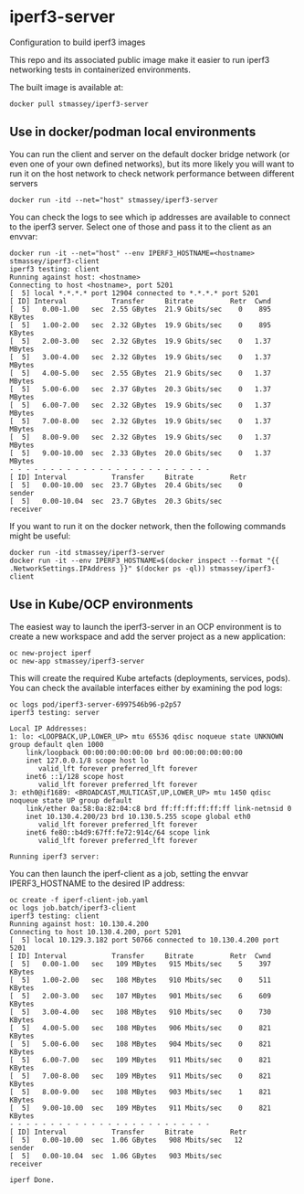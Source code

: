# iperf3-server
Configuration to build iperf3 images 

This repo and its associated public image make it easier to run iperf3 networking tests in containerized environments.

The built image is available at:
```
docker pull stmassey/iperf3-server
```

## Use in docker/podman local environments

You can run the client and server on the default docker bridge network (or even one of your own defined networks), but its more likely you will want to run it on the host network
to check network performance between different servers

```
docker run -itd --net="host" stmassey/iperf3-server
```

You can check the logs to see which ip addresses are available to connect to the iperf3 server. Select one of those and pass it to the client as an envvar:

```
docker run -it --net="host" --env IPERF3_HOSTNAME=<hostname> stmassey/iperf3-client
iperf3 testing: client
Running against host: <hostname>
Connecting to host <hostname>, port 5201
[  5] local *.*.*.* port 12904 connected to *.*.*.* port 5201
[ ID] Interval           Transfer     Bitrate         Retr  Cwnd
[  5]   0.00-1.00   sec  2.55 GBytes  21.9 Gbits/sec    0    895 KBytes
[  5]   1.00-2.00   sec  2.32 GBytes  19.9 Gbits/sec    0    895 KBytes
[  5]   2.00-3.00   sec  2.32 GBytes  19.9 Gbits/sec    0   1.37 MBytes
[  5]   3.00-4.00   sec  2.32 GBytes  19.9 Gbits/sec    0   1.37 MBytes
[  5]   4.00-5.00   sec  2.55 GBytes  21.9 Gbits/sec    0   1.37 MBytes
[  5]   5.00-6.00   sec  2.37 GBytes  20.3 Gbits/sec    0   1.37 MBytes
[  5]   6.00-7.00   sec  2.32 GBytes  19.9 Gbits/sec    0   1.37 MBytes
[  5]   7.00-8.00   sec  2.32 GBytes  19.9 Gbits/sec    0   1.37 MBytes
[  5]   8.00-9.00   sec  2.32 GBytes  19.9 Gbits/sec    0   1.37 MBytes
[  5]   9.00-10.00  sec  2.33 GBytes  20.0 Gbits/sec    0   1.37 MBytes
- - - - - - - - - - - - - - - - - - - - - - - - -
[ ID] Interval           Transfer     Bitrate         Retr
[  5]   0.00-10.00  sec  23.7 GBytes  20.4 Gbits/sec    0             sender
[  5]   0.00-10.04  sec  23.7 GBytes  20.3 Gbits/sec                  receiver
```

If you want to run it on the docker network, then the following commands might be useful:
```
docker run -itd stmassey/iperf3-server
docker run -it --env IPERF3_HOSTNAME=$(docker inspect --format "{{ .NetworkSettings.IPAddress }}" $(docker ps -ql)) stmassey/iperf3-client
```


## Use in Kube/OCP environments

The easiest way to launch the iperf3-server in an OCP environment is to create a new workspace and add the server project as a new application:
```
oc new-project iperf
oc new-app stmassey/iperf3-server
```
This will create the required Kube artefacts (deployments, services, pods). You can check the available interfaces either by examining the pod logs:
```
oc logs pod/iperf3-server-6997546b96-p2p57
iperf3 testing: server

Local IP Addresses:
1: lo: <LOOPBACK,UP,LOWER_UP> mtu 65536 qdisc noqueue state UNKNOWN group default qlen 1000
    link/loopback 00:00:00:00:00:00 brd 00:00:00:00:00:00
    inet 127.0.0.1/8 scope host lo
       valid_lft forever preferred_lft forever
    inet6 ::1/128 scope host
       valid_lft forever preferred_lft forever
3: eth0@if1689: <BROADCAST,MULTICAST,UP,LOWER_UP> mtu 1450 qdisc noqueue state UP group default
    link/ether 0a:58:0a:82:04:c8 brd ff:ff:ff:ff:ff:ff link-netnsid 0
    inet 10.130.4.200/23 brd 10.130.5.255 scope global eth0
       valid_lft forever preferred_lft forever
    inet6 fe80::b4d9:67ff:fe72:914c/64 scope link
       valid_lft forever preferred_lft forever

Running iperf3 server:
```

You can then launch the iperf-client as a job, setting the envvar IPERF3_HOSTNAME to the desired IP address:
```
oc create -f iperf-client-job.yaml
oc logs job.batch/iperf3-client
iperf3 testing: client
Running against host: 10.130.4.200
Connecting to host 10.130.4.200, port 5201
[  5] local 10.129.3.182 port 50766 connected to 10.130.4.200 port 5201
[ ID] Interval           Transfer     Bitrate         Retr  Cwnd
[  5]   0.00-1.00   sec   109 MBytes   915 Mbits/sec    5    397 KBytes
[  5]   1.00-2.00   sec   108 MBytes   910 Mbits/sec    0    511 KBytes
[  5]   2.00-3.00   sec   107 MBytes   901 Mbits/sec    6    609 KBytes
[  5]   3.00-4.00   sec   108 MBytes   910 Mbits/sec    0    730 KBytes
[  5]   4.00-5.00   sec   108 MBytes   906 Mbits/sec    0    821 KBytes
[  5]   5.00-6.00   sec   108 MBytes   904 Mbits/sec    0    821 KBytes
[  5]   6.00-7.00   sec   109 MBytes   911 Mbits/sec    0    821 KBytes
[  5]   7.00-8.00   sec   109 MBytes   911 Mbits/sec    0    821 KBytes
[  5]   8.00-9.00   sec   108 MBytes   903 Mbits/sec    1    821 KBytes
[  5]   9.00-10.00  sec   109 MBytes   911 Mbits/sec    0    821 KBytes
- - - - - - - - - - - - - - - - - - - - - - - - -
[ ID] Interval           Transfer     Bitrate         Retr
[  5]   0.00-10.00  sec  1.06 GBytes   908 Mbits/sec   12             sender
[  5]   0.00-10.04  sec  1.06 GBytes   903 Mbits/sec                  receiver

iperf Done.
```
